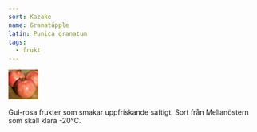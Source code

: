 ```yaml
---
sort: Kazake
name: Granatäpple
latin: Punica granatum
tags:
  - frukt
---
```


<img src="/img/punica-granatum-kazake.jpg" width="60" data-srcset="1x, 1.5x, 2x" alt="Punica granatum" data-attribution="https://deaflora.de/Shop/neu-granatapfel/Granatapfel-Kazake.html">

Gul-rosa frukter som smakar uppfriskande saftigt. Sort från Mellanöstern som skall klara -20°C.
